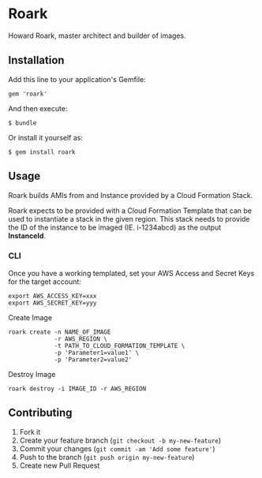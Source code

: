 # Roark

Howard Roark, master architect and builder of images.

## Installation

Add this line to your application's Gemfile:

    gem 'roark'

And then execute:

    $ bundle

Or install it yourself as:

    $ gem install roark

## Usage

Roark builds AMIs from and Instance provided by a Cloud Formation Stack.

Roark expects to be provided with a Cloud Formation Template that can be used to instantiate a stack in the given region.  This stack needs to provide the ID of the instance to be imaged (IE. i-1234abcd) as the output **InstanceId**.

### CLI

Once you have a working templated, set your AWS Access and Secret Keys for the target account:

    export AWS_ACCESS_KEY=xxx
    export AWS_SECRET_KEY=yyy

Create Image

    roark create -n NAME_OF_IMAGE
                 -r AWS_REGION \
                 -t PATH_TO_CLOUD_FORMATION_TEMPLATE \
                 -p 'Parameter1=value1' \
                 -p 'Parameter2=value2'

Destroy Image

    roark destroy -i IMAGE_ID -r AWS_REGION

## Contributing

1. Fork it
2. Create your feature branch (`git checkout -b my-new-feature`)
3. Commit your changes (`git commit -am 'Add some feature'`)
4. Push to the branch (`git push origin my-new-feature`)
5. Create new Pull Request
